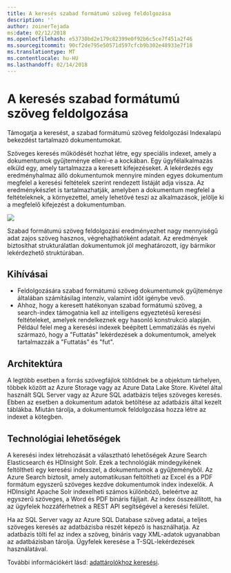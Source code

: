 ```yaml
---
title: A keresés szabad formátumú szöveg feldolgozása
description: ''
author: zoinerTejada
ms:date: 02/12/2018
ms.openlocfilehash: e53730bd2e179c82399e0f92b6c5ce7f451a2f46
ms.sourcegitcommit: 90cf2de795e50571d597cfcb9b302e48933e7f18
ms.translationtype: MT
ms.contentlocale: hu-HU
ms.lasthandoff: 02/14/2018
---
```

# <a name="processing-free-form-text-for-search"></a>A keresés szabad formátumú szöveg feldolgozása

Támogatja a keresést, a szabad formátumú szöveg feldolgozási Indexalapú bekezdést tartalmazó dokumentumokat.

Szöveges keresés működését hozhat létre, egy speciális indexet, amely a dokumentumok gyűjteménye elleni-e a kockában. Egy ügyfélalkalmazás elküld egy, amely tartalmazza a keresett kifejezéseket. A lekérdezés egy eredményhalmaz álló dokumentumok mennyire minden egyes dokumentum megfelel a keresési feltételek szerint rendezett listáját adja vissza. Az eredménykészlet is tartalmazhatják, amelyben a dokumentum megfelel a feltételeknek, a környezettel, amely lehetővé teszi az alkalmazások, jelölje ki a megfelelő kifejezést a dokumentumban. 

![](./images/search-pipeline.png)

Szabad formátumú szöveg feldolgozási eredményezhet nagy mennyiségű adat zajos szöveg hasznos, végrehajthatóként adatait. Az eredmények biztosíthat strukturálatlan dokumentumok jól meghatározott, így bármikor lekérdezhető struktúrában.


## <a name="challenges"></a>Kihívásai

- Feldolgozására szabad formátumú szöveg dokumentumok gyűjteménye általában számításilag intenzív, valamint időt igénybe vevő.
- Ahhoz, hogy a keresett hatékonyan szabad formátumú szöveg, a search-index támogatnia kell az intelligens egyeztetésű keresési feltételeket, amelyek rendelkeznek egy hasonló konstrukció alapján. Például felel meg a keresési indexek beépített Lemmatizálás és nyelvi származó, hogy a "Futtatás" lekérdezések a dokumentumok, amelyek tartalmazzák a "Futtatás" és "fut".

## <a name="architecture"></a>Architektúra

A legtöbb esetben a forrás szövegfájlok töltődnek be a objektum tárhelyen, többek között az Azure Storage vagy az Azure Data Lake Store. Kivétel által használt SQL Server vagy az Azure SQL adatbázis teljes szöveges keresés. Ebben az esetben a dokumentum adatok betöltése az adatbázis által kezelt táblákba. Miután tárolja, a dokumentumok feldolgozása hozza létre az indexet a kötegben.

## <a name="technology-choices"></a>Technológiai lehetőségek

A keresési index létrehozását a választható lehetőségek Azure Search Elasticsearch és HDInsight Solr. Ezek a technológiák mindegyikének feltöltheti egy keresési indexszel, a dokumentumok a gyűjteményből. Az Azure Search biztosít, amely automatikusan feltöltheti az Excel és a PDF formátum egyszerű szöveges kezdve dokumentumok index indexelők. A HDInsight Apache Solr indexelheti számos különböző, beleértve az egyszerű szöveges, a Word és PDF bináris fájljait. Az index összeállított, ha az ügyfelek hozzáférhetnek a REST API segítségével a keresési felület. 

Ha az SQL Server vagy az Azure SQL Database szöveg adatai, a teljes szöveges keresés az adatbázisba részét képező is használhatja. Az adatbázis tölti fel az index a szöveg, bináris vagy XML-adatok ugyanabban az adatbázisban tárolja. Ügyfelek keresése a T-SQL-lekérdezések használatával. 

További információkért lásd: [adattárolókhoz keresési](../technology-choices/search-options.md).
